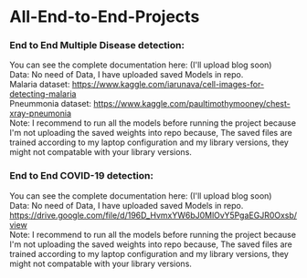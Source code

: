 # All-End-to-End-Projects
                                                                                                                                                                      
### End to End Multiple Disease detection: 

You can see the complete documentation here:  (I'll upload blog soon)                                                                                                                                                 
Data: No need of Data, I have uploaded saved Models in repo.                                                                                                                                                                           
Malaria dataset: https://www.kaggle.com/iarunava/cell-images-for-detecting-malaria                                                                                                     
Pneummonia dataset: https://www.kaggle.com/paultimothymooney/chest-xray-pneumonia                                                                                                                       
Note: I recommend to run all the models before running the project because I'm not uploading the saved weights into repo because, The saved files are trained according to my laptop configuration and my library versions, they might not compatable with your library versions.                                                                                    
                                                                                                                                                                      
### End to End COVID-19 detection: 

You can see the complete documentation here:  (I'll upload blog soon)                                                                                                                                                 
Data: No need of Data, I have uploaded saved Models in repo. https://drive.google.com/file/d/196D_HvmxYW6bJ0MlOvY5PgaEGJR0Oxsb/view                                                                                                                                                                                                                                             
Note: I recommend to run all the models before running the project because I'm not uploading the saved weights into repo because, The saved files are trained according to my laptop configuration and my library versions, they might not compatable with your library versions.  
                                                                 
